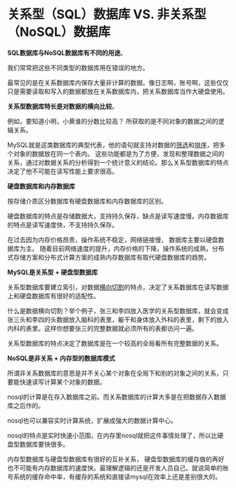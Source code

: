 # 关系型（SQL）数据库 VS. 非关系型（NoSQL）数据库

**SQL数据库与NoSQL数据库有不同的用途**。

我们常常把这些不同类型的数据库用在错误的地方。 

最常见的是在关系数据库内保存大量非计算的数据。像日志啊，账号啊，这些仅仅只是需要读取和写入的数据都放在关系数据库内，把关系数据库当作大硬盘使用。

**关系型数据库特长是对数据的横向比较**。

例如，要知道小明，小黄谁的分数比较高？ 所获取的是不同对象的数据之间的逻辑关系。 

MySQL就是这类数据库的典型代表，他的语句就支持对数据的<u>筛选</u>和<u>排序</u>，把多个对象的数据放在同一个表内。 这些功能都是为了方便，发现和整理数据之间的关系，通过对数据关系的分析得到一个统计意义的结论。那么关系型数据库的特点决定了他不可能在读写性能上要求很高。

**硬盘数据库和内存数据库**

按存储介质区分数据库有硬盘数据库和内存数据库的区别。 

硬盘数据库的特点是存储数据大，支持持久保存，缺点是读写速度慢。内存数据库的特点是读写速度快，不支持持久保存。 

在过去因为内存价格昂贵，操作系统不稳定，网络链接慢， 数据库主要以硬盘数据库为主。 随着目前网络速度的提升，内存价格的下降，操作系统的成熟，分布式存储方案和分布式计算方案的成熟内存数据库有取代硬盘数据库的趋势。

**MySQL是关系型 + 硬盘型数据库**

关系型数据库要建立索引，对数据<u>横向切割</u>的特点，决定了关系数据库在读写数据上和硬盘数据库有很好的适配性。

什么是数据横向切割？举个例子，张三和李四放入医学的关系型数据库，就会变成张三头和李四的头数据放入脑科的表里，躯干和身体放入外科的表里，剩下的放入内科的表里。这样你想要张三的完整数据就必须所有的表都访问一遍。 

关系型数据库的特点决定了数据库是在一个较高的全局看所有完整数据的关系。

**NoSQL是非关系 + 内存型的数据库模式**

所谓非关系数据库的意思是并不关心某个对象在全局下和别的对象之间的关系，只要能快速读写计算某个对象的数据。

nosql的计算是在存入数据库之前。而关系数据库的计算大多是在把数据存入数据库之后作的。 

nosql也可以兼容实时计算系统，扩展成强大的数据计算中心。

nosql的特点是实时快速小范围，在内存里nosql就把这件事情处理了，所以比硬盘型数据库要快很多。

内存型数据库与硬盘型数据库有很好的互补关系， 硬盘型数据库的缓存做的再好也不可能有内存数据库的速度快。最理解逻辑的还是开发人员自己。就说简单的账号系统的缓存命中率，有缓存的系统和直接读mysql在效率上还是差别很大的。

